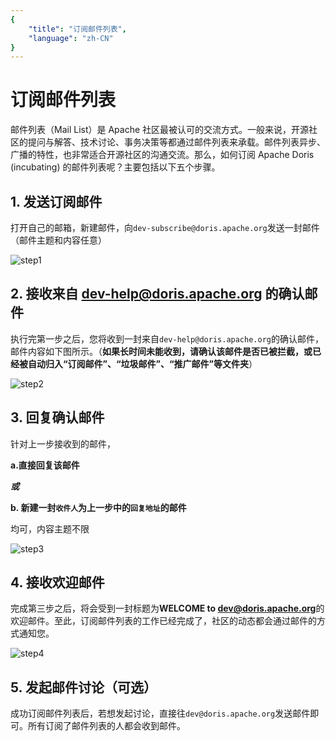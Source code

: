 ```yaml
---
{
    "title": "订阅邮件列表",
    "language": "zh-CN"
}
---
```


# 订阅邮件列表

邮件列表（Mail List）是 Apache 社区最被认可的交流方式。一般来说，开源社区的提问与解答、技术讨论、事务决策等都通过邮件列表来承载。邮件列表异步、广播的特性，也非常适合开源社区的沟通交流。那么，如何订阅 Apache Doris (incubating) 的邮件列表呢？主要包括以下五个步骤。

## 1. 发送订阅邮件

打开自己的邮箱，新建邮件，向`dev-subscribe@doris.apache.org`发送一封邮件（邮件主题和内容任意）

![step1](/images/subscribe-mail-list-step1.png)

## 2. 接收来自 dev-help@doris.apache.org 的确认邮件

执行完第一步之后，您将收到一封来自`dev-help@doris.apache.org`的确认邮件，邮件内容如下图所示。（**如果长时间未能收到，请确认该邮件是否已被拦截，或已经被自动归入“订阅邮件”、“垃圾邮件”、“推广邮件”等文件夹**）

![step2](/images/subscribe-mail-list-step2.png)

## 3. 回复确认邮件

​针对上一步接收到的邮件，

​**a.直接回复该邮件**

​***或***

**b. 新建一封`收件人`为上一步中的`回复地址`的邮件**

​均可，内容主题不限

![step3](/images/subscribe-mail-list-step3.png)


## 4. 接收欢迎邮件

​完成第三步之后，将会受到一封标题为**WELCOME to dev@doris.apache.org**的欢迎邮件。至此，订阅邮件列表的工作已经完成了，社区的动态都会通过邮件的方式通知您。

![step4](/images/subscribe-mail-list-step4.png)


## 5. 发起邮件讨论（可选）

​成功订阅邮件列表后，若想发起讨论，直接往`dev@doris.apache.org`发送邮件即可。所有订阅了邮件列表的人都会收到邮件。
​
​